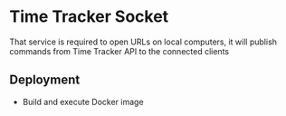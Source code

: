 # Time Tracker Socket

That service is required to open URLs on local computers, it will publish commands from Time Tracker API to the connected clients

## Deployment

* Build and execute Docker image
